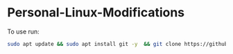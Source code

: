 # Personal-Linux-Modifications

To use run:
```sh
sudo apt update && sudo apt install git -y  && git clone https://github.com/c3t4r4/Personal-Linux-Modifications.git && cd Personal-Linux-Modifications && ./install.sh
```
